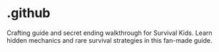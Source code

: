 # .github
Crafting guide and secret ending walkthrough for Survival Kids. Learn hidden mechanics and rare survival strategies in this fan-made guide.
